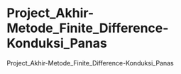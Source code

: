 # Project_Akhir-Metode_Finite_Difference-Konduksi_Panas
Project_Akhir-Metode_Finite_Difference-Konduksi_Panas
